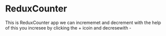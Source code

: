 # ReduxCounter
This is ReduxCounter app we can incrememet and decrement with the help of this you incresee by clicking the + icoin and decresewith -
